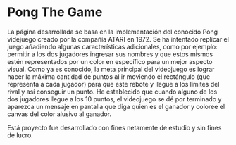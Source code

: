 # Pong The Game
La página desarrollada se basa en la implementación del conocido Pong videjuego creado por la compañía ATARI en 1972. Se ha intentado replicar el juego añadiendo algunas características adicionales, como por ejemplo: permitir a los dos jugadores ingresar sus nombres y que estos mismos estén representados por un color en específico para un mejor aspecto visual. Como ya es conocido, la meta principal del videojuego es lograr hacer la máxima cantidad de puntos al ir moviendo el rectángulo (que representa a cada jugador) para que este rebote y llegue a los límites del rival y así conseguir un punto. He establecido que cuando alguno de los dos jugadores llegue a los 10 puntos, el videojuego se dé por terminado y aparezca un mensaje en pantalla que diga quien es el ganador y coloree el canvas del color alusivo al ganador.

Está proyecto fue desarrollado con fines netamente de estudio y sin fines de lucro.
